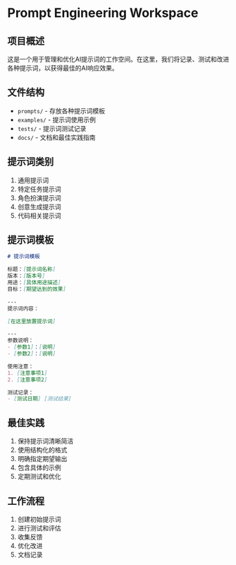 # Prompt Engineering Workspace

## 项目概述
这是一个用于管理和优化AI提示词的工作空间。在这里，我们将记录、测试和改进各种提示词，以获得最佳的AI响应效果。

## 文件结构
- `prompts/` - 存放各种提示词模板
- `examples/` - 提示词使用示例
- `tests/` - 提示词测试记录
- `docs/` - 文档和最佳实践指南

## 提示词类别
1. 通用提示词
2. 特定任务提示词
3. 角色扮演提示词
4. 创意生成提示词
5. 代码相关提示词

## 提示词模板
```markdown
# 提示词模板

标题：[提示词名称]
版本：[版本号]
用途：[具体用途描述]
目标：[期望达到的效果]

---
提示词内容：

[在这里放置提示词]

---
参数说明：
- [参数1]：[说明]
- [参数2]：[说明]

使用注意：
1. [注意事项1]
2. [注意事项2]

测试记录：
- [测试日期] [测试结果]
```

## 最佳实践
1. 保持提示词清晰简洁
2. 使用结构化的格式
3. 明确指定期望输出
4. 包含具体的示例
5. 定期测试和优化

## 工作流程
1. 创建初始提示词
2. 进行测试和评估
3. 收集反馈
4. 优化改进
5. 文档记录
